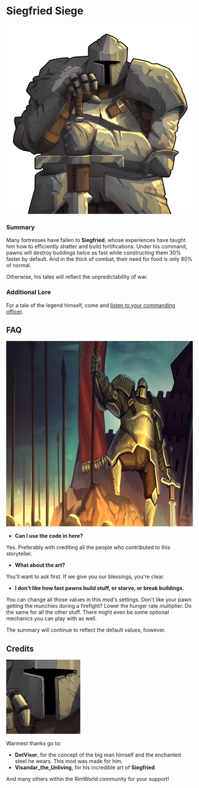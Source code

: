 # Siegfried Siege

<p align="center">
  <img src="Textures/UI/Storytellers/SiegfriedSiege.png" height="512" />
</p>

### Summary
Many fortresses have fallen to **Siegfried**, whose experiences have taught him how to efficiently shatter and build fortifications. Under his command, pawns will destroy buildings twice as fast while constructing them 30% faster by default. And in the thick of combat, their need for food is only 80% of normal.

Otherwise, his tales will reflect the unpredictability of war.

### Additional Lore

For a tale of the legend himself, come and [listen to your commanding officer](https://docs.google.com/document/d/15LEM6i5B2rZfKaWKGR9AmZdsa3zUhIB7tEkYzTFL8ZE/edit?usp=sharing).


## FAQ

<p align="center">
  <img src="Textures/UI/Storytellers/SiegfriedSiegeArtPiece.png" height="500" />
</p>

* **Can I use the code in here?**

Yes. Preferably with crediting all the people who contributed to this storyteller.

* **What about the art?**

You'll want to ask first. If we give you our blessings, you're clear.

* **I don't like how fast pawns build stuff, or starve, or break buildings.**

You can change all those values in this mod's settings. Don't like your pawn getting the munchies during a firefight? Lower the hunger rate multiplier. 
Do the same for all the other stuff. There might even be some optional mechanics you can play with as well.

The summary will continue to reflect the default values, however.

## Credits

![](Textures/UI/Storytellers/SiegfriedSiegeTiny.png)

Warmest thanks go to:
* **DetVisor**, for the concept of the big man himself and the enchanted steel he wears. This mod was made for him.
* **Visandar_the_Unliving**, for his incredible art of **Siegfried**.

And many others within the RimWorld community for your support!
